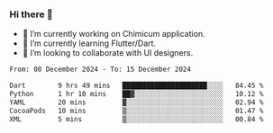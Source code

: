 ### Hi there 👋

<!--
**devcat37/devcat37** is a ✨ _special_ ✨ repository because its `README.md` (this file) appears on your GitHub profile.-->


- 🔭 I’m currently working on Chimicum application.
- 🌱 I’m currently learning Flutter/Dart.
- 👯 I’m looking to collaborate with UI designers.
<!-- - 🤔 I’m looking for help with ... -->

<!--START_SECTION:waka-->

```txt
From: 08 December 2024 - To: 15 December 2024

Dart        9 hrs 49 mins   █████████████████████░░░░   84.45 %
Python      1 hr 10 mins    ██▓░░░░░░░░░░░░░░░░░░░░░░   10.12 %
YAML        20 mins         ▓░░░░░░░░░░░░░░░░░░░░░░░░   02.94 %
CocoaPods   10 mins         ▒░░░░░░░░░░░░░░░░░░░░░░░░   01.47 %
XML         5 mins          ▒░░░░░░░░░░░░░░░░░░░░░░░░   00.84 %
```

<!--END_SECTION:waka-->
